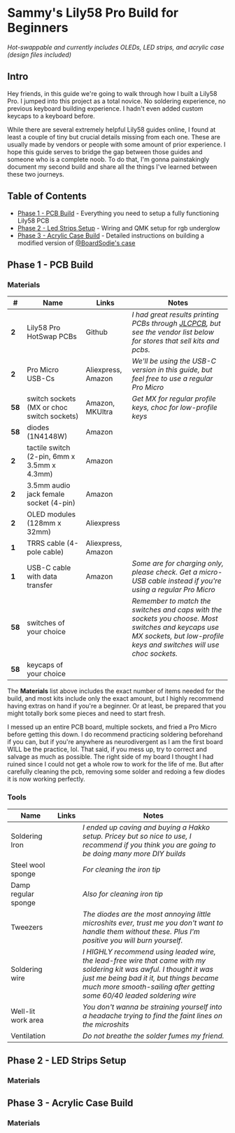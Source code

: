# Sammy's Lily58 Pro Build for Beginners
*Hot-swappable and currently includes OLEDs, LED strips, and acrylic case (design files included)*

## Intro
Hey friends, in this guide we're going to walk through how I built a Lily58 Pro. I jumped into this project as a total novice. No soldering experience, no previous keyboard building experience. I hadn't even added custom keycaps to a keyboard before. 

While there are several extremely helpful Lily58 guides online, I found at least a couple of tiny but crucial details missing from each one. These are usually made by vendors or people with some amount of prior experience. I hope this guide serves to bridge the gap between those guides and someone who is a complete noob. To do that, I'm gonna painstakingly document my second build and share all the things I've learned between these two journeys.

## Table of Contents
- [Phase 1 - PCB Build](#phase-1---pcb-build) - Everything you need to setup a fully functioning Lily58 PCB
- [Phase 2 - Led Strips Setup](#phase-2---led-strips-setup) - Wiring and QMK setup for rgb underglow
- [Phase 3 - Acrylic Case Build](#phase-3---acrylic-case-build) - Detailed instructions on building a modified version of [@BoardSodie's case](https://github.com/BoardSodie/Lily58-Acrylic-Case)

## Phase 1 - PCB Build
### Materials 
| # | Name | Links | Notes |
| - | - | - | - |
| **2** | Lily58 Pro HotSwap PCBs | Github | *I had great results printing PCBs through [JLCPCB](https://jlcpcb.com/), but see the vendor list below for stores that sell kits and pcbs.*
| **2** | Pro Micro USB-Cs | Aliexpress, Amazon | *We'll be using the USB-C version in this guide, but feel free to use a regular Pro Micro* |
| **58** | switch sockets (MX or choc switch sockets) | Amazon, MKUltra | *Get MX for regular profile keys, choc for low-profile keys* |
| **58** | diodes (1N4148W) | Amazon |
| **2** | tactile switch (2-pin, 6mm x 3.5mm x 4.3mm) | Amazon |
| **2** | 3.5mm audio jack female socket (4-pin) | Amazon |
| **2** | OLED modules (128mm x 32mm) | Aliexpress |
| **1** | TRRS cable (4-pole cable) | Aliexpress, Amazon |
| **1** | USB-C cable with data transfer | Amazon | *Some are for charging only, please check. Get a micro-USB cable instead if you're using a regular Pro Micro* |
| **58** | switches of your choice | | *Remember to match the switches and caps with the sockets you choose. Most switches and keycaps use MX sockets, but low-profile keys and switches will use choc sockets.* |
| **58** | keycaps of your choice | 

The **Materials** list above includes the exact number of items needed for the build, and most kits include only the exact amount, but I highly recommend having extras on hand if you're a beginner. Or at least, be prepared that you might totally bork some pieces and need to start fresh.

I messed up an entire PCB board, multiple sockets, and fried a Pro Micro before getting this down. I do recommend practicing soldering beforehand if you can, but if you're anywhere as neurodivergent as I am the first board WILL be the practice, lol. That said, if you mess up, try to correct and salvage as much as possible. The right side of my board I thought I had ruined since I could not get a whole row to work for the life of me. But after carefully cleaning the pcb, removing some solder and redoing a few diodes it is now working perfectly.

### Tools

| Name | Links | Notes |
| - | - | - |
| Soldering Iron| | *I ended up caving and buying a Hakko setup. Pricey but so nice to use, I recommend if you think you are going to be doing many more DIY builds* |
| Steel wool sponge | | *For cleaning the iron tip* |
| Damp regular sponge | | *Also for cleaning iron tip* | 
| Tweezers| | *The diodes are the most annoying little microshits ever, trust me you don't want to handle them without these. Plus I'm positive you will burn yourself.* |
| Soldering wire | | *I HIGHLY recommend using leaded wire, the lead-free wire that came with my soldering kit was awful. I thought it was just me being bad it it, but things became much more smooth-sailing after getting some 60/40 leaded soldering wire* |
| Well-lit work area | | *You don't wanna be straining yourself into a headache trying to find the faint lines on the microshits* |
| Ventilation | | *Do not breathe the solder fumes my friend.* |



## Phase 2 - LED Strips Setup
### Materials 

## Phase 3 - Acrylic Case Build
### Materials
